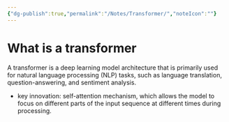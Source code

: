 ```yaml
---
{"dg-publish":true,"permalink":"/Notes/Transformer/","noteIcon":""}
---
```



# What is a transformer
A transformer is a deep learning model architecture that is primarily used for natural language processing (NLP) tasks, such as language translation, question-answering, and sentiment analysis. 
- key innovation: self-attention mechanism, which allows the model to focus on different parts of the input sequence at different times during processing.
